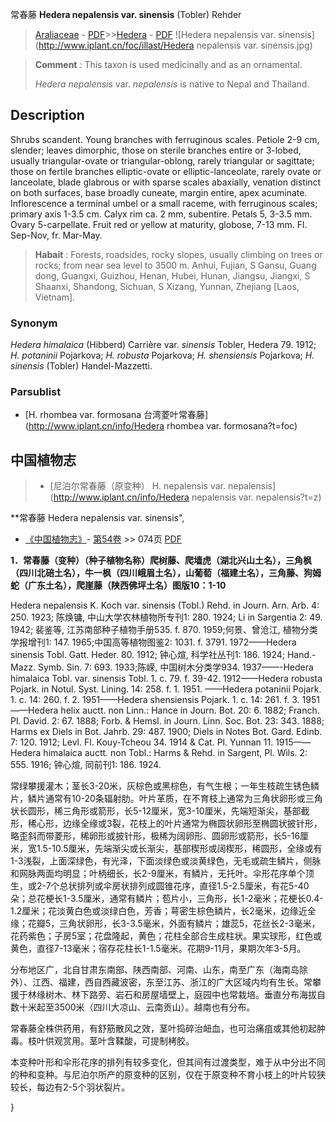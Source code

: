 常春藤 **Hedera nepalensis var. sinensis** (Tobler) Rehder

> [Araliaceae](http://www.iplant.cn/info/Araliaceae?t=foc) - [PDF](http://www.iplant.cn/foc/pdf/Araliaceae.pdf)>>[Hedera](http://www.iplant.cn/info/Hedera?t=foc) - [PDF](http://www.iplant.cn/foc/pdf/Hedera.pdf)
![Hedera nepalensis var. sinensis](http://www.iplant.cn/foc/illast/Hedera nepalensis var. sinensis.jpg)


> **Comment** : 
> This taxon is used medicinally and as an ornamental.
>
> *Hedera nepalensis* var. *nepalensis* is native to Nepal and Thailand.

## Description

Shrubs scandent. Young branches with ferruginous scales. Petiole 2-9 cm, slender; leaves dimorphic, those on sterile branches entire or 3-lobed, usually triangular-ovate or triangular-oblong, rarely triangular or sagittate; those on fertile branches elliptic-ovate or elliptic-lanceolate, rarely ovate or lanceolate, blade glabrous or with sparse scales abaxially, venation distinct on both surfaces, base broadly cuneate, margin entire, apex acuminate. Inflorescence a terminal umbel or a small raceme, with ferruginous scales; primary axis 1-3.5 cm. Calyx rim ca. 2 mm, subentire. Petals 5, 3-3.5 mm. Ovary 5-carpellate. Fruit red or yellow at maturity, globose, 7-13 mm. Fl. Sep-Nov, fr. Mar-May.


> **Habait** : 
> Forests, roadsides, rocky slopes, usually climbing on trees or rocks; from near sea level to 3500 m. Anhui, Fujian, S Gansu, Guang dong, Guangxi, Guizhou, Henan, Hubei, Hunan, Jiangsu, Jiangxi, S Shaanxi, Shandong, Sichuan, S Xizang, Yunnan, Zhejiang [Laos, Vietnam].

### Synonym
*Hedera himalaica* (Hibberd) Carrière var. *sinensis* Tobler, Hedera 79. 1912; *H. potaninii* Pojarkova; *H. robusta* Pojarkova; *H. shensiensis* Pojarkova; *H. sinensis* (Tobler) Handel-Mazzetti.

### Parsublist

* [H.  rhombea var. formosana  台湾菱叶常春藤](http://www.iplant.cn/info/Hedera rhombea var. formosana?t=foc)

## 中国植物志

> * [尼泊尔常春藤（原变种）  H.  nepalensis var. nepalensis](http://www.iplant.cn/info/Hedera nepalensis var. nepalensis?t=z)


**常春藤 Hedera nepalensis var. sinensis",

* [《中国植物志》](http://www.iplant.cn/frps)- [第54卷](http://www.iplant.cn/frps/vol/54) >> 074页 [PDF](http://www.iplant.cn/frps/pdf/54/074b.PDF)


**1．常春藤（变种）（种子植物名称）爬树藤、爬墙虎（湖北兴山土名），三角枫（四川北碚土名），牛一枫（四川峨眉土名），山葡萄（福建土名），三角藤、狗姆蛇（广东土名），爬崖藤（陕西佛坪土名）图版10：1-10**

Hedera nepalensis K. Koch var. sinensis (Tobl.) Rehd. in Journ. Arn. Arb. 4: 250. 1923; 陈焕镛, 中山大学农林植物所专刊1: 280. 1924; Li in Sargentia 2: 49. 1942; 裴鉴等, 江苏南部种子植物手册535. f. 870. 1959;何景、曾沧江, 植物分类学报增刊1: 147. 1965;中国高等植物图鉴2: 1031. f. 3791. 1972——Hedera sinensis Tobl. Gatt. Heder. 80. 1912; 钟心煊, 科学社丛刊1: 186. 1924; Hand.-Mazz. Symb. Sin. 7: 693. 1933;陈嵘, 中国树木分类学934. 1937——-Hedera himalaica Tobl. var. sinensis Tobl. 1. c. 79. f. 39-42. 1912——Hedera robusta Pojark. in Notul. Syst. Lining. 14: 258. f. 1. 1951. ——Hedera potaninii Pojark. 1. c. 14: 260. f. 2. 1951——Hedera shensiensis Pojark. 1. c. 14: 261. f. 3. 1951——Hedera helix auctt. non Linn.: Hance in Journ. Bot. 20: 6. 1882; Franch. Pl. David. 2: 67. 1888; Forb. & Hemsl. in Journ. Linn. Soc. Bot. 23: 343. 1888; Harms ex Diels in Bot. Jahrb. 29: 487. 1900; Diels in Notes Bot. Gard. Edinb. 7: 120. 1912; Levl. Fl. Kouy-Tcheou 34. 1914 & Cat. Pl. Yunnan 11. 1915——Hedera himalaica auctt. non Tobl.: Harms & Rehd. in Sargent, Pl. Wils. 2: 555. 1916; 钟心煊, 同前刊1: 186. 1924.

常绿攀援灌木；茎长3-20米，灰棕色或黑棕色，有气生根；一年生枝疏生锈色鳞片，鳞片通常有10-20条辐射肋。叶片革质，在不育枝上通常为三角状卵形或三角状长圆形，稀三角形或箭形，长5-12厘米，宽3-10厘米，先端短渐尖，基部截形，稀心形，边缘全缘或3裂，花枝上的叶片通常为椭圆状卵形至椭圆状披针形，略歪斜而带菱形，稀卵形或披针形，极稀为阔卵形、圆卵形或箭形，长5-16厘米，宽1.5-10.5厘米，先端渐尖或长渐尖，基部楔形或阔楔形，稀圆形，全缘或有1-3浅裂，上面深绿色，有光泽，下面淡绿色或淡黄绿色，无毛或疏生鳞片，侧脉和网脉两面均明显；叶柄细长，长2-9厘米，有鳞片，无托叶。伞形花序单个顶生，或2-7个总状排列或伞房状排列成圆锥花序，直径1.5-2.5厘米，有花5-40朵；总花梗长1-3.5厘米，通常有鳞片；苞片小，三角形，长1-2毫米；花梗长0.4-1.2厘米；花淡黄白色或淡绿白色，芳香；萼密生棕色鳞片，长2毫米，边缘近全缘；花瓣5，三角状卵形，长3-3.5毫米，外面有鳞片；雄蕊5，花丝长2-3毫米，花药紫色；子房5室；花盘隆起，黄色；花柱全部合生成柱状。果实球形，红色或黄色，直径7-13毫米；宿存花柱长1-1.5毫米。花期9-11月，果期次年3-5月。

分布地区广，北自甘肃东南部、陕西南部、河南、山东，南至广东（海南岛除外）、江西、福建，西自西藏波密，东至江苏、浙江的广大区域内均有生长。常攀援于林缘树木、林下路旁、岩石和房屋墙壁上，庭园中也常栽培。垂直分布海拔自数十米起至3500米（四川大凉山、云南贡山）。越南也有分布。

常春藤全株供药用，有舒筋散风之效，茎叶捣碎治衄血，也可治痛疽或其他初起肿毒。枝叶供观赏用。茎叶含鞣酸，可提制栲胶。

本变种叶形和伞形花序的排列有较多变化，但其间有过渡类型，难于从中分出不同的种和变种。与尼泊尔所产的原变种的区别，仅在于原变种不育小枝上的叶片较狭较长，每边有2-5个羽状裂片。

}